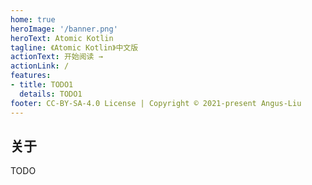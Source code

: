 ```yaml
---
home: true
heroImage: '/banner.png'
heroText: Atomic Kotlin
tagline: 《Atomic Kotlin》中文版
actionText: 开始阅读 →
actionLink: /
features:
- title: TODO1
  details: TODO1
footer: CC-BY-SA-4.0 License | Copyright © 2021-present Angus-Liu
---
```


## 关于

TODO

